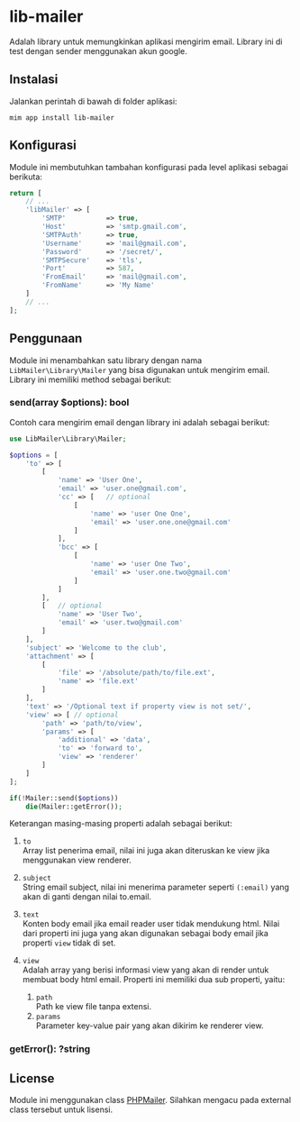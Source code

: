 # lib-mailer

Adalah library untuk memungkinkan aplikasi mengirim email. Library ini
di test dengan sender menggunakan akun google.

## Instalasi

Jalankan perintah di bawah di folder aplikasi:

```
mim app install lib-mailer
```

## Konfigurasi

Module ini membutuhkan tambahan konfigurasi pada level aplikasi sebagai berikuta:

```php
return [
    // ...
    'libMailer' => [
        'SMTP'          => true,
        'Host'          => 'smtp.gmail.com',
        'SMTPAuth'      => true,
        'Username'      => 'mail@gmail.com',
        'Password'      => '/secret/',
        'SMTPSecure'    => 'tls',
        'Port'          => 587,
        'FromEmail'     => 'mail@gmail.com',
        'FromName'      => 'My Name'
    ]
    // ...
];
```

## Penggunaan

Module ini menambahkan satu library dengan nama `LibMailer\Library\Mailer` yang
bisa digunakan untuk mengirim email. Library ini memiliki method sebagai berikut:

### send(array $options): bool

Contoh cara mengirim email dengan library ini adalah sebagai berikut:

```php
use LibMailer\Library\Mailer;

$options = [
    'to' => [
        [
            'name' => 'User One',
            'email' => 'user.one@gmail.com',
            'cc' => [   // optional
                [
                    'name' => 'user One One',
                    'email' => 'user.one.one@gmail.com'
                ]
            ],
            'bcc' => [
                [
                    'name' => 'user One Two',
                    'email' => 'user.one.two@gmail.com'
                ]
            ]
        ],
        [   // optional
            'name' => 'User Two',
            'email' => 'user.two@gmail.com'
        ]
    ],
    'subject' => 'Welcome to the club',
    'attachment' => [
        [
            'file' => '/absolute/path/to/file.ext',
            'name' => 'file.ext'
        ]
    ],
    'text' => '/Optional text if property view is not set/',
    'view' => [ // optional
        'path' => 'path/to/view',
        'params' => [
            'additional' => 'data',
            'to' => 'forward to',
            'view' => 'renderer'
        ]
    ]
];

if(!Mailer::send($options))
    die(Mailer::getError());
```

Keterangan masing-masing properti adalah sebagai berikut:

1. `to`  
   Array list penerima email, nilai ini juga akan diteruskan ke view
   jika menggunakan view renderer.
1. `subject`  
   String email subject, nilai ini menerima parameter seperti `(:email)` 
   yang akan di ganti dengan nilai to.email.
1. `text`  
   Konten body email jika email reader user tidak mendukung html. Nilai dari
   properti ini juga yang akan digunakan sebagai body email jika properti `view`
   tidak di set.
1. `view`  
   Adalah array yang berisi informasi view yang akan di render untuk membuat body
   html email. Properti ini memiliki dua sub properti, yaitu:

   1. `path`  
      Path ke view file tanpa extensi.
   1. `params`  
      Parameter key-value pair yang akan dikirim ke renderer view.

### getError(): ?string

## License

Module ini menggunakan class [PHPMailer](https://github.com/PHPMailer/PHPMailer).
Silahkan mengacu pada external class tersebut untuk lisensi.
